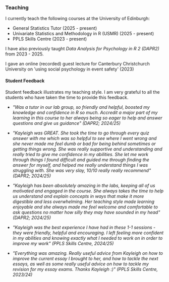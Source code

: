 ### Teaching

I currently teach the following courses at the University of Edinburgh:

-   General Statistics Tutor (2025 - present)
-   Univariate Statistics and Methodology in R (USMR) (2025 - present)
-   PPLS Skills Centre (2023 - present)

I have also previously taught *Data Analysis for Psychology in R 2 (DAPR2)* from 2023 - 2025.

I gave an online (recorded) guest lecture for Canterbury Christchurch University on 'using social psychology in event safety' (2023)

#### Student Feedback

Student feedback illustrates my teaching style. I am very grateful to all the students who have taken the time to provide this feedback.

-   *"Was a tutor in our lab group, so friendly and helpful, boosted my knowledge and confidence in R so much. Accredit a major part of my learning in this course to her always being so eager to help and answer questions and give us guidance" (DAPR2; 2024/25)*

-   *"Kayleigh was GREAT. She took the time to go through every quiz answer with me which was so helpful to see where I went wrong and she never made me feel dumb or bad for being behind sometimes or getting things wrong. She was really supportive and understanding and really tried to give me confidence in my abilities. She let me work through things I found difficult and guided me through finding the answer for myself, and helped me really understand things I was struggling with. She was very slay, 10/10 really really recommend" (DAPR2; 2024/25)*

-   *"Kayleigh has been absolutely amazing in the labs, keeping all of us motivated and engaged in the course. She always takes the time to help us understand and explain concepts in ways that make it more digestible and less overwhelming. Her teaching style made learning enjoyable and she always made me feel welcome and comfortable to ask questions no matter how silly they may have sounded in my head" (DAPR2; 2024/25)*

-   *"Kayleigh was the best experience I have had in these 1-1 sessions - they were friendly, helpful and encouraging. I left feeling more confident in my abilities and knowing exactly what I needed to work on in order to improve my work" (PPLS Skills Centre, 2024/25)*

-   *"Everything was amazing. Really useful advice from Kayleigh on how to improve the current essay I brought to her, and how to tackle the next essays, as well as some really useful advice on how to tackle my revision for my essay exams. Thanks Kayleigh :)" (PPLS Skills Centre, 2023/24)*
